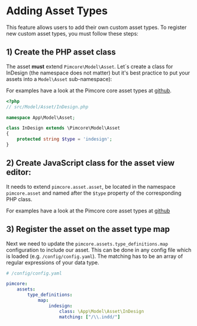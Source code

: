 # Adding Asset Types

This feature allows users to add their own custom asset types.
To register new custom asset types, you must follow these steps:


## 1) Create the PHP asset class

The asset **must** extend `Pimcore\Model\Asset`. Let´s create a class for InDesign (the namespace does not matter)
but it's best practice to put your assets into a `Model\Asset` sub-namespace):

For examples have a look at the Pimcore core asset types at
[github](https://github.com/pimcore/pimcore/tree/11.x/models/Asset).

```php
<?php
// src/Model/Asset/InDesign.php

namespace App\Model\Asset;

class InDesign extends \Pimcore\Model\Asset
{
    protected string $type = 'indesign';
}
```

## 2) Create JavaScript class for the asset view editor:

It needs to extend `pimcore.asset.asset`, be located in the namespace `pimcore.asset` and named after the
`$type` property of the corresponding PHP class.

For examples have a look at the Pimcore core asset types at
[github](https://github.com/pimcore/admin-ui-classic-bundle/tree/1.x/public/js/pimcore/asset)

## 3) Register the asset on the asset type map

Next we need to update the `pimcore.assets.type_definitions.map` configuration to include our asset. This can be done in any config
file which is loaded (e.g. `/config/config.yaml`). The matching has to be an array of regular expressions of your data type.

```yaml
# /config/config.yaml

pimcore:
    assets:
        type_definitions:
            map:
                indesign:
                    class: \App\Model\Asset\InDesign
                    matching: ["/\\.indd/"]
```
